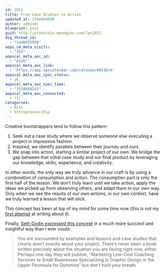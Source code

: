 ```yaml
---
id: 2952
title: From Case Studies to Action
updated_at: 1368964800
author: adminbc
blueprint: post
guid: http://prodscale.wpengine.com/?p=2952
dsq_thread_id:
  - "1448435950"
aops_cm_meta_visits:
  - "265"
aopscal_meta_aoc_id:
  - "8526"
aopscal_meta_aoc_link:
  - 'https://app.opscalendar.com/calendar#8526/m'
aopscal_meta_aoc_sync_status:
  - ok
aopscal_meta_aoc_sync_time:
  - "1538668243"
aopscal_meta_aoc_connected:
  - "1"
categories:
  - Bits
  - Entrepreneurship
---
```

Creative bootstrappers tend to follow this pattern:

  1. Seek out a case study where we observe someone else executing a project in impressive fashion.
  2. Inspired, we identify parallels between their journey and ours.
  3. We snap into action, starting a similar project of our own. We bridge the gap between that initial case study and our final product by leveraging our knowledge, skills, experience, and creativity.

In other words, the only way we truly advance in our craft is by using a _combination_ of consumption and action. The consumption part is only the first half of the lesson. We don&#8217;t truly learn until we take action, apply the ideas we picked up from observing others, and adapt them in our own way. Only when we see the results of our own actions, in our own context, have we truly learned a lesson that will stick.

This concept has been at top of my mind for some time now (this is not my [first attempt](http://productizeandscale.com/too-much-information/) at writing about it).

Finally, [Seth Godin expressed this concept](http://sethgodin.typepad.com/seths_blog/2013/05/learning-by-analogy.html) in a much more succinct and insightful way than I ever could:

> You are surrounded by examples and lessons and case studies that clearly aren&#8217;t exactly about your project. There&#8217;s never been a book written precisely about the situation you are facing right now, either. Perhaps one day they will publish, &#8220;Marketing Low-Cost Coaching Services to Small Businesses Specializing in Graphic Design in the Upper Peninsula for Dummies&#8221; but don&#8217;t hold your breath.